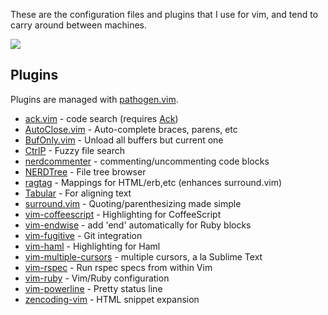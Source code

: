 These are the configuration files and plugins that I use for vim, and tend to carry around between machines.

![](https://dl.dropboxusercontent.com/u/7949088/dotfiles/vim.png)

## Plugins
Plugins are managed with [pathogen.vim](http://www.vim.org/scripts/script.php?script_id=2332).

* [ack.vim](https://github.com/mileszs/ack.vim) - code search (requires [Ack](http://beyondgrep.com/))
* [AutoClose.vim](http://www.vim.org/scripts/script.php?script_id=1849) - Auto-complete braces, parens, etc
* [BufOnly.vim](http://www.vim.org/scripts/script.php?script_id=1071) - Unload all buffers but current one
* [CtrlP](https://github.com/kien/ctrlp.vim) - Fuzzy file search
* [nerdcommenter](http://www.vim.org/scripts/script.php?script_id=1218) - commenting/uncommenting code blocks
* [NERDTree](http://www.vim.org/scripts/script.php?script_id=1658) - File tree browser
* [ragtag](http://www.vim.org/scripts/script.php?script_id=1896) - Mappings for HTML/erb,etc (enhances surround.vim)
* [Tabular](https://github.com/godlygeek/tabular) - For aligning text
* [surround.vim](http://www.vim.org/scripts/script.php?script_id=1697) - Quoting/parenthesizing made simple
* [vim-coffeescript](https://github.com/kchmck/vim-coffee-script) - Highlighting for CoffeeScript
* [vim-endwise](https://github.com/tpope/vim-endwise) - add 'end' automatically for Ruby blocks
* [vim-fugitive](https://github.com/tpope/vim-fugitive) - Git integration
* [vim-haml](https://github.com/tpope/vim-haml) - Highlighting for Haml
* [vim-multiple-cursors](https://github.com/terryma/vim-multiple-cursors) - multiple cursors, a la Sublime Text
* [vim-rspec](https://github.com/thoughtbot/vim-rspec) - Run rspec specs from within Vim
* [vim-ruby](https://github.com/vim-ruby/vim-ruby) - Vim/Ruby configuration
* [vim-powerline](https://github.com/Lokaltog/vim-powerline) - Pretty status line
* [zencoding-vim](https://github.com/mattn/zencoding-vim) - HTML snippet expansion

